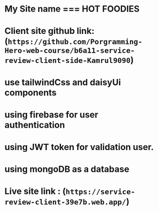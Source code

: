 # My Site name === HOT FOODIES

# Client site github link: (`https://github.com/Porgramming-Hero-web-course/b6a11-service-review-client-side-Kamrul9090`)

# use tailwindCss and daisyUi components 
# using firebase for user authentication
# using JWT token for validation user. 
# using mongoDB as a database
# Live site link : (`https://service-review-client-39e7b.web.app/`)
